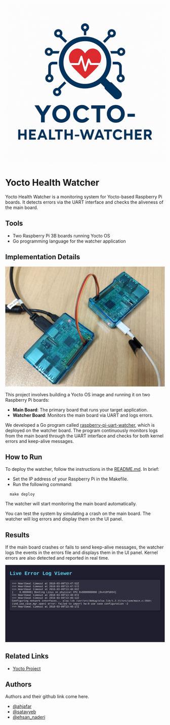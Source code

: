 ![img_1.png](img_1.png)

# Yocto Health Watcher

Yocto Health Watcher is a monitoring system for Yocto-based Raspberry Pi boards. It detects errors via the UART
interface and checks the aliveness of the main board.

## Tools

- Two Raspberry Pi 3B boards running Yocto OS
- Go programming language for the watcher application

## Implementation Details

![img_2.png](img_2.jpg)

This project involves building a Yocto OS image and running it on two Raspberry Pi boards:

- **Main Board**: The primary board that runs your target application.
- **Watcher Board**: Monitors the main board via UART and logs errors.

We developed a Go program called [raspberry-pi-uart-watcher](Code/), which is deployed on the watcher board. The program
continuously monitors logs from the main board through the UART interface and checks for both kernel errors and
keep-alive messages.

## How to Run

To deploy the watcher, follow the instructions in the [README.md](Code/).
In brief:

- Set the IP address of your Raspberry Pi in the Makefile.
- Run the following command:

```shell
  make deploy
```

The watcher will start monitoring the main board automatically.

You can test the system by simulating a crash on the main board. The watcher will log errors and display them on the UI
panel.

## Results

If the main board crashes or fails to send keep-alive messages, the watcher logs the events in the errors file and
displays them in the UI panel. Kernel errors are also detected and reported in real time.

![img.png](img.png)

## Related Links

- [Yocto Project](https://www.yoctoproject.org/)

## Authors

Authors and their github link come here.

- [@ahjafar](https://github.com/ahjafar)
- [@satayyeb](https://github.com/satayyeb)
- [@ehsan_naderi](https://github.com/ehsan_naderi)

